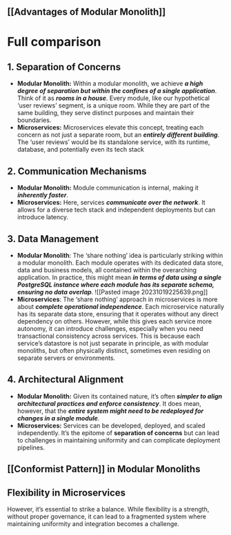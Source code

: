 ## [[Advantages of Modular Monolith]]

# Full comparison
## 1. Separation of Concerns

- **Modular Monolith:** Within a modular monolith, we achieve ***a high degree of separation but within the confines of a single application***. Think of it as ***rooms in a house***. Every module, like our hypothetical ‘user reviews’ segment, is a unique room. While they are part of the same building, they serve distinct purposes and maintain their boundaries.
- **Microservices:** Microservices elevate this concept, treating each concern as not just a separate room, but an ***entirely different building***. The ‘user reviews’ would be its standalone service, with its runtime, database, and potentially even its tech stack

## 2. Communication Mechanisms

- **Modular Monolith:** Module communication is internal, making it ***inherently faster***. 
- **Microservices:** Here, services ***communicate over the network***. It allows for a diverse tech stack and independent deployments but can introduce latency.

## 3. Data Management

- **Modular Monolith**: The ‘share nothing’ idea is particularly striking within a modular monolith. Each module operates with its dedicated data store, data and business models, all contained within the overarching application. In practice, this might mean ***in terms of data using a single PostgreSQL instance where each module has its separate schema, ensuring no data overlap***.
  ![[Pasted image 20231019225639.png]]
- **Microservices**: The ‘share nothing’ approach in microservices is more about ***complete operational independence***. Each microservice naturally has its separate data store, ensuring that it operates without any direct dependency on others. However, while this gives each service more autonomy, it can introduce challenges, especially when you need transactional consistency across services. This is because each service’s datastore is not just separate in principle, as with modular monoliths, but often physically distinct, sometimes even residing on separate servers or environments.

## 4. Architectural Alignment

- **Modular Monolith:** Given its contained nature, it’s often ***simpler to align architectural practices and enforce consistency***. It does mean, however, that the ***entire system might need to be redeployed for changes in a single module***.
- **Microservices:** Services can be developed, deployed, and scaled independently. It’s the epitome of **separation of concerns** but can lead to challenges in maintaining uniformity and can complicate deployment pipelines.
## [[Conformist Pattern]] in Modular Monoliths

## Flexibility in Microservices

However, it’s essential to strike a balance. While flexibility is a strength, without proper governance, it can lead to a fragmented system where maintaining uniformity and integration becomes a challenge.

